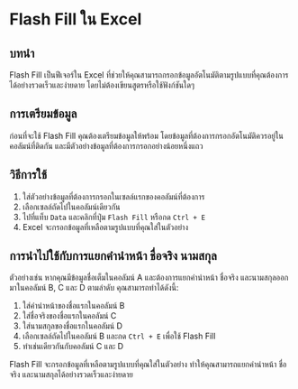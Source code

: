 # Flash Fill ใน Excel

## บทนำ
Flash Fill เป็นฟีเจอร์ใน Excel ที่ช่วยให้คุณสามารถกรอกข้อมูลอัตโนมัติตามรูปแบบที่คุณต้องการได้อย่างรวดเร็วและง่ายดาย โดยไม่ต้องเขียนสูตรหรือใช้ฟังก์ชันใดๆ

## การเตรียมข้อมูล
ก่อนที่จะใช้ Flash Fill คุณต้องเตรียมข้อมูลให้พร้อม โดยข้อมูลที่ต้องการกรอกอัตโนมัติควรอยู่ในคอลัมน์ที่ติดกัน และมีตัวอย่างข้อมูลที่ต้องการกรอกอย่างน้อยหนึ่งแถว

## วิธีการใช้
1. ใส่ตัวอย่างข้อมูลที่ต้องการกรอกในเซลล์แรกของคอลัมน์ที่ต้องการ
2. เลือกเซลล์ถัดไปในคอลัมน์เดียวกัน
3. ไปที่แท็บ `Data` และคลิกที่ปุ่ม `Flash Fill` หรือกด `Ctrl + E`
4. Excel จะกรอกข้อมูลที่เหลือตามรูปแบบที่คุณใส่ในตัวอย่าง

## การนำไปใช้กับการแยกคำนำหน้า ชื่อจริง นามสกุล
ตัวอย่างเช่น หากคุณมีข้อมูลชื่อเต็มในคอลัมน์ A และต้องการแยกคำนำหน้า ชื่อจริง และนามสกุลออกมาในคอลัมน์ B, C และ D ตามลำดับ คุณสามารถทำได้ดังนี้:

1. ใส่คำนำหน้าของชื่อแรกในคอลัมน์ B
2. ใส่ชื่อจริงของชื่อแรกในคอลัมน์ C
3. ใส่นามสกุลของชื่อแรกในคอลัมน์ D
4. เลือกเซลล์ถัดไปในคอลัมน์ B และกด `Ctrl + E` เพื่อใช้ Flash Fill
5. ทำเช่นเดียวกันกับคอลัมน์ C และ D

Flash Fill จะกรอกข้อมูลที่เหลือตามรูปแบบที่คุณใส่ในตัวอย่าง ทำให้คุณสามารถแยกคำนำหน้า ชื่อจริง และนามสกุลได้อย่างรวดเร็วและง่ายดาย